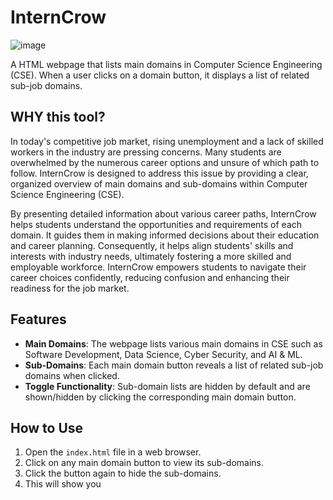 # InternCrow 

![image](https://github.com/progprnv/Interncrow/assets/145828371/1a385da4-ebb9-4822-8490-a253abf57e76)


A HTML webpage that lists main domains in Computer Science Engineering (CSE). When a user clicks on a domain button, it displays a list of related sub-job domains.

## WHY this tool?

In today's competitive job market, rising unemployment and a lack of skilled workers in the industry are pressing concerns. Many students are overwhelmed by the numerous career options and unsure of which path to follow. InternCrow is designed to address this issue by providing a clear, organized overview of main domains and sub-domains within Computer Science Engineering (CSE).

By presenting detailed information about various career paths, InternCrow helps students understand the opportunities and requirements of each domain. It guides them in making informed decisions about their education and career planning. Consequently, it helps align students' skills and interests with industry needs, ultimately fostering a more skilled and employable workforce. InternCrow empowers students to navigate their career choices confidently, reducing confusion and enhancing their readiness for the job market.


## Features

- **Main Domains**: The webpage lists various main domains in CSE such as Software Development, Data Science, Cyber Security, and AI & ML.
- **Sub-Domains**: Each main domain button reveals a list of related sub-job domains when clicked.
- **Toggle Functionality**: Sub-domain lists are hidden by default and are shown/hidden by clicking the corresponding main domain button.

## How to Use

1. Open the `index.html` file in a web browser.
2. Click on any main domain button to view its sub-domains.
3. Click the button again to hide the sub-domains.
4. This will show you
      
